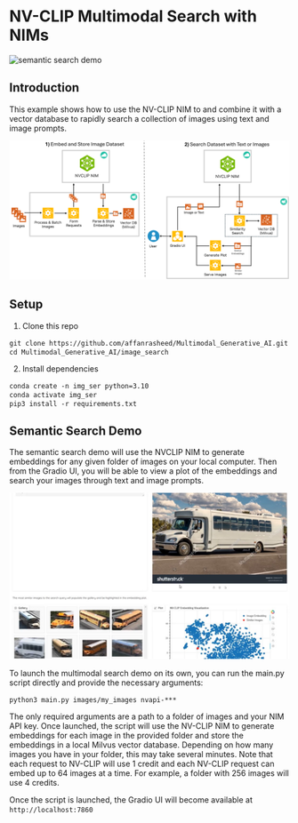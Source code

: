 # NV-CLIP Multimodal Search with NIMs

![semantic search demo](readme_assets/semantic_search.gif)

## Introduction

This example shows how to use the NV-CLIP NIM to and combine it with a vector database to rapidly search a collection of images using text and image prompts. 

![semantic search diagram](readme_assets/semantic_search_diagram.png)

## Setup 
1. Clone this repo 
```
git clone https://github.com/affanrasheed/Multimodal_Generative_AI.git
cd Multimodal_Generative_AI/image_search
```
2. Install dependencies
```
conda create -n img_ser python=3.10
conda activate img_ser
pip3 install -r requirements.txt
```
## Semantic Search Demo
The semantic search demo will use the NVCLIP NIM to generate embeddings for any given folder of images on your local computer. Then from the Gradio UI, you will be able to view a plot of the embeddings and search your images through text and image prompts. 

![Semantic Search UI](readme_assets/semantic_search_still.jpg)

To launch the multimodal search demo on its own, you can run the main.py script directly and provide the necessary arguments: 

```
python3 main.py images/my_images nvapi-***
```

The only required arguments are a path to a folder of images and your NIM API key. Once launched, the script will use the NV-CLIP NIM to generate embeddings for each image in the provided folder and store the embeddings in a local Milvus vector database. Depending on how many images you have in your folder, this may take several minutes. Note that each request to NV-CLIP will use 1 credit and each NV-CLIP request can embed up to 64 images at a time. For example, a folder with 256 images will use 4 credits.

Once the script is launched, the Gradio UI will become available at ```http://localhost:7860```


